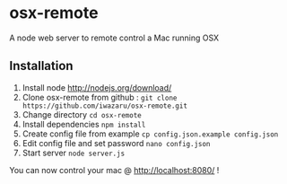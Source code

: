 osx-remote
==========

A node web server to remote control a Mac running OSX

Installation
------------

1. Install node http://nodejs.org/download/
2. Clone osx-remote from github : `git clone https://github.com/iwazaru/osx-remote.git`
3. Change directory `cd osx-remote`
4. Install dependencies `npm install`
5. Create config file from example `cp config.json.example config.json`
6. Edit config file and set password `nano config.json`
7. Start server `node server.js`

You can now control your mac @ [http://localhost:8080/](http://localhost:8080/) !
